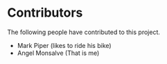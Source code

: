 # Contributors

The following people have contributed to this project.

* Mark Piper (likes to ride his bike)
* Angel Monsalve (That is me)
